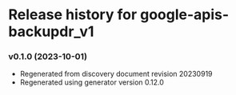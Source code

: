# Release history for google-apis-backupdr_v1

### v0.1.0 (2023-10-01)

* Regenerated from discovery document revision 20230919
* Regenerated using generator version 0.12.0

